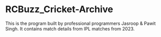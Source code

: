# RCBuzz_Cricket-Archive
This is the program built by professional programmers Jasroop &amp; Pawit Singh. It contains match details from IPL matches from 2023.
